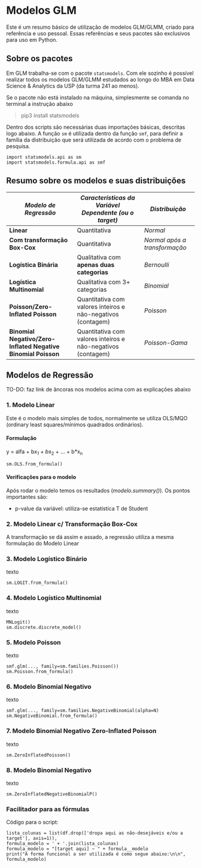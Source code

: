 # Modelos GLM
Este é um resumo básico de utilização de modelos GLM/GLMM, criado para referência e uso pessoal. Essas referências e seus pacotes são exclusivos para uso em Python.

## Sobre os pacotes
Em GLM trabalha-se com o pacote `statsmodels`. Com ele sozinho é possível realizar todos os modelos GLM/GLMM estudados ao longo do MBA em Data Science & Analytics da USP (da turma 241 ao menos).

Se o pacote não está instalado na máquina, simplesmente se comanda no terminal a instrução abaixo
> pip3 install statsmodels

Dentro dos scripts são necessárias duas importações básicas, descritas logo abaixo. A função `sm` é utilizada dentro da função `smf`, para definir a família da distribuição que será utilizada de acordo com o problema de pesquisa.

```
import statsmodels.api as sm
import statsmodels.formula.api as smf
```

## Resumo sobre os modelos e suas distribuições
|_**Modelo de Regressão**_      |_**Características da Variável Dependente (ou o target)**_     |_**Distribuição**_|
|-------------------------------|---------------------------------------------------------------|------------------|
|**Linear**                     |Quantitativa                                                   |_Normal_|
|**Com transformação Box-Cox**  |Quantitativa                                                   |_Normal após a transformação_|
|**Logística Binária**          |Qualitativa com **apenas duas categorias**                     |_Bernoulli_|
|**Logística Multinomial**      |Qualitativa com 3+ categorias                                  |_Binomial_|
|**Poisson/Zero-Inflated Poisson**                    |Quantitativa com valores inteiros e não-negativos (contagem)   |_Poisson_|
|**Binomial Negativo/Zero-Inflated Negative Binomial Poisson**          |Quantitativa com valores inteiros e não-negativos (contagem)   |_Poisson-Gama_|

## Modelos de Regressão
TO-DO: faz link de âncoras nos modelos acima com as explicações abaixo

### 1. Modelo Linear
Este é o modelo mais simples de todos, normalmente se utiliza OLS/MQO (ordinary least squares/mínimos quadrados ordinários).

#### Formulação
y = alfa + b*x<sub>1</sub> + b*x<sub>2</sub> + ... + b*x<sub>n</sub>
```
sm.OLS.from_formula()
```

#### Verificações para o modelo
Após rodar o modelo temos os resultados (_modelo.summary()_). Os pontos importantes são:
- p-value da variável: utiliza-se estatística T de Student




### 2. Modelo Linear c/ Transformação Box-Cox
A transformação se dá assim e assado, a regressão utiliza a mesma formulação do Modelo Linear


### 3. Modelo Logístico Binário
texto
```
sm.LOGIT.from_formula()
```

### 4. Modelo Logístico Multinomial
texto
```
MNLogit()
sm.discrete.discrete_model()
```

### 5. Modelo Poisson
texto
```
smf.glm(..., family=sm.families.Poisson())
sm.Poisson.from_formula()
```

### 6. Modelo Binomial Negativo
texto
```
smf.glm(..., family=sm.families.NegativeBinomial(alpha=N)
sm.NegativeBinomial.from_formula()
```

### 7. Modelo Binomial Negativo Zero-Inflated Poisson
texto
```
sm.ZeroInflatedPoisson()
```

### 8. Modelo Binomial Negativo
texto
```
sm.ZeroInflatedNegativeBinomialP()
```


### Facilitador para as fórmulas
Código para o script:
```
lista_colunas = list(df.drop(['dropa aqui as não-desejáveis e/ou a target'], axis=1)),
formula_modelo = ' + '.join(lista_colunas)
formula_modelo = "[target aqui] ~ " + formula__modelo
print("A forma funcional a ser utilizada é como segue abaixo:\n\n", formula_modelo)
```
